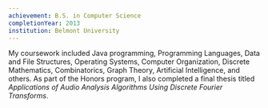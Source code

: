 ```yaml
---
achievement: B.S. in Computer Science
completionYear: 2013
institution: Belmont University
---
```


My coursework included Java programming, Programming Languages, Data and File Structures, Operating Systems, Computer Organization, Discrete Mathematics, Combinatorics, Graph Theory, Artificial Intelligence, and others. As part of the Honors program, I also completed a final thesis titled _Applications of Audio Analysis Algorithms Using Discrete Fourier Transforms_.
